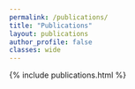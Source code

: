 ```yaml
---
permalink: /publications/
title: "Publications"
layout: publications
author_profile: false
classes: wide
---
```


{% include publications.html %}
